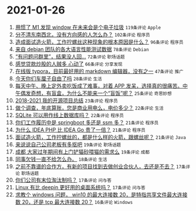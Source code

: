 # 2021-01-26

1. [用惯了 M1 发现 window 在未来会是个电子垃圾](https://www.v2ex.com/t/748450) `119条评论` `Apple`
1. [分不清东南西北，没有方向感的人怎么办？](https://www.v2ex.com/t/748429) `102条评论` `程序员`
1. [造成面试造火箭，工作拧螺丝这种现象的根本原因是什么？](https://www.v2ex.com/t/748372) `96条评论` `程序员`
1. [来自 debian 团队的各大语言性能测试数据](https://www.v2ex.com/t/748518) `78条评论` `Debian`
1. [“有问题问群里”，结果没人回…](https://www.v2ex.com/t/748364) `72条评论` `职场话题`
1. [感觉贷款炒股的人贼多 心动了](https://www.v2ex.com/t/748577) `66条评论` `分享发现`
1. [在线版 typora，目前最好用的 markdown 编辑器，没有之一](https://www.v2ex.com/t/748439) `47条评论` `推广`
1. [今天你们车厘子自由了吗](https://www.v2ex.com/t/748365) `28条评论` `生活`
1. [每天中午、晚上定外卖吃饭成了难事，对着 APP 发呆，选择真的很痛苦。中午偶发奇想，有盲盒，为什么不能来一个“盲饭”呢？](https://www.v2ex.com/t/748487) `25条评论` `奇思妙想`
1. [2018-2021 我的开源项目总结](https://www.v2ex.com/t/748618) `23条评论` `程序员`
1. [做个调查，年底算账，您是商业用电么，电价多少？](https://www.v2ex.com/t/748489) `22条评论` `生活`
1. [SQLite 可以用作线上数据库吗？](https://www.v2ex.com/t/748360) `22条评论` `程序员`
1. [你们工作履历中是 springboot 多还是 ssm 多？](https://www.v2ex.com/t/748369) `21条评论` `程序员`
1. [为什么 IDEA PHP 比 IDEA Go 贵了一倍？](https://www.v2ex.com/t/748368) `21条评论` `程序员`
1. [面试造火箭，工作拧螺丝的，都是什么样的火箭，跟螺丝呢？](https://www.v2ex.com/t/748363) `21条评论` `Java`
1. [来说说自己公司老板有多抠吧](https://www.v2ex.com/t/748502) `19条评论` `职场话题`
1. [成都 大家过年期间有上门铲猫砂喂猫的需求么](https://www.v2ex.com/t/748375) `19条评论` `成都`
1. [同事欠钱一直不给怎么办。](https://www.v2ex.com/t/748410) `18条评论` `生活`
1. [之前不靠谱的合作方，有新的项目找到去做创业合伙人，去还是不去？](https://www.v2ex.com/t/748587) `17条评论` `职场话题`
1. [你们公司有末位淘汰制吗？](https://www.v2ex.com/t/748490) `17条评论` `问与答`
1. [Linux 有比 deepin 更好用的桌面系统吗？](https://www.v2ex.com/t/748483) `17条评论` `问与答`
1. [求教个 windows 问题， win10 的最大连接数 20，是特指共享文件最大连接数 20，还是 tcp 最大连接数 20？](https://www.v2ex.com/t/748468) `16条评论` `Windows`

